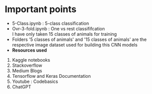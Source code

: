 # Important points
* 5-Class.ipynb : 5-class classification <br>
* Ovr-3-fold.ipynb : One vs rest classififcation <br> 
              I have only taken 15 classes of animals for training<br>
* Folders '5 classes of animals' and '15 classes of animals' are the respective image dataset used for building this CNN models 
* **Resources used**
1) Kaggle notebooks
2) Stackoverflow
3) Medium Blogs
4) Tensorflow and Keras Documentation
5) Youtube : Codebasics
6) ChatGPT
